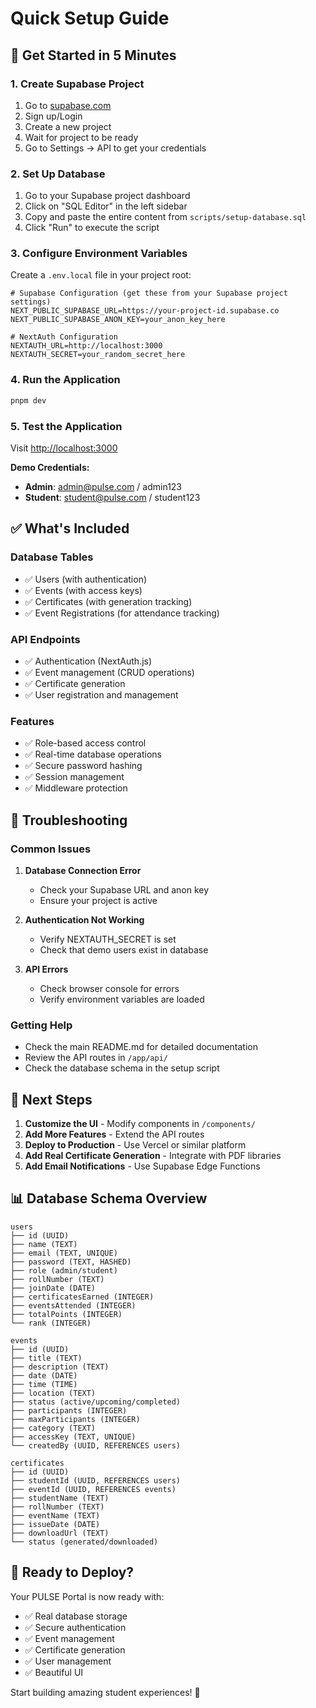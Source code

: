 # Quick Setup Guide

## 🚀 Get Started in 5 Minutes

### 1. Create Supabase Project
1. Go to [supabase.com](https://supabase.com)
2. Sign up/Login
3. Create a new project
4. Wait for project to be ready
5. Go to Settings → API to get your credentials

### 2. Set Up Database
1. Go to your Supabase project dashboard
2. Click on "SQL Editor" in the left sidebar
3. Copy and paste the entire content from `scripts/setup-database.sql`
4. Click "Run" to execute the script

### 3. Configure Environment Variables
Create a `.env.local` file in your project root:

```env
# Supabase Configuration (get these from your Supabase project settings)
NEXT_PUBLIC_SUPABASE_URL=https://your-project-id.supabase.co
NEXT_PUBLIC_SUPABASE_ANON_KEY=your_anon_key_here

# NextAuth Configuration
NEXTAUTH_URL=http://localhost:3000
NEXTAUTH_SECRET=your_random_secret_here
```

### 4. Run the Application
```bash
pnpm dev
```

### 5. Test the Application
Visit [http://localhost:3000](http://localhost:3000)

**Demo Credentials:**
- **Admin**: admin@pulse.com / admin123
- **Student**: student@pulse.com / student123

## ✅ What's Included

### Database Tables
- ✅ Users (with authentication)
- ✅ Events (with access keys)
- ✅ Certificates (with generation tracking)
- ✅ Event Registrations (for attendance tracking)

### API Endpoints
- ✅ Authentication (NextAuth.js)
- ✅ Event management (CRUD operations)
- ✅ Certificate generation
- ✅ User registration and management

### Features
- ✅ Role-based access control
- ✅ Real-time database operations
- ✅ Secure password hashing
- ✅ Session management
- ✅ Middleware protection

## 🔧 Troubleshooting

### Common Issues

1. **Database Connection Error**
   - Check your Supabase URL and anon key
   - Ensure your project is active

2. **Authentication Not Working**
   - Verify NEXTAUTH_SECRET is set
   - Check that demo users exist in database

3. **API Errors**
   - Check browser console for errors
   - Verify environment variables are loaded

### Getting Help
- Check the main README.md for detailed documentation
- Review the API routes in `/app/api/`
- Check the database schema in the setup script

## 🎯 Next Steps

1. **Customize the UI** - Modify components in `/components/`
2. **Add More Features** - Extend the API routes
3. **Deploy to Production** - Use Vercel or similar platform
4. **Add Real Certificate Generation** - Integrate with PDF libraries
5. **Add Email Notifications** - Use Supabase Edge Functions

## 📊 Database Schema Overview

```
users
├── id (UUID)
├── name (TEXT)
├── email (TEXT, UNIQUE)
├── password (TEXT, HASHED)
├── role (admin/student)
├── rollNumber (TEXT)
├── joinDate (DATE)
├── certificatesEarned (INTEGER)
├── eventsAttended (INTEGER)
├── totalPoints (INTEGER)
└── rank (INTEGER)

events
├── id (UUID)
├── title (TEXT)
├── description (TEXT)
├── date (DATE)
├── time (TIME)
├── location (TEXT)
├── status (active/upcoming/completed)
├── participants (INTEGER)
├── maxParticipants (INTEGER)
├── category (TEXT)
├── accessKey (TEXT, UNIQUE)
└── createdBy (UUID, REFERENCES users)

certificates
├── id (UUID)
├── studentId (UUID, REFERENCES users)
├── eventId (UUID, REFERENCES events)
├── studentName (TEXT)
├── rollNumber (TEXT)
├── eventName (TEXT)
├── issueDate (DATE)
├── downloadUrl (TEXT)
└── status (generated/downloaded)
```

## 🚀 Ready to Deploy?

Your PULSE Portal is now ready with:
- ✅ Real database storage
- ✅ Secure authentication
- ✅ Event management
- ✅ Certificate generation
- ✅ User management
- ✅ Beautiful UI

Start building amazing student experiences! 🎉 